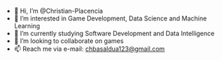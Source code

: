 - 👋 Hi, I’m @Christian-Placencia
- 👀 I’m interested in Game Development, Data Science and Machine Learning
- 🌱 I’m currently studying Software Development and Data Intelligence
- 💞️ I’m looking to collaborate on games
- 📫 Reach me via e-mail: chbasaldua123@gmail.com

<!---
Christian-Placencia/Christian-Placencia is a ✨ special ✨ repository because its `README.md` (this file) appears on your GitHub profile.
You can click the Preview link to take a look at your changes.
--->
